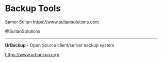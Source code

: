 # Backup Tools 

Samer Sultan
https://www.sultansolutions.com

@SultanSolutions

---

**UrBackup** - Open Source client/server backup system

https://www.urbackup.org/

&nbsp;
&nbsp;

